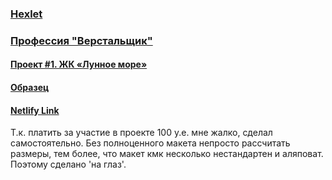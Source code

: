### [Hexlet](https://ru.hexlet.io/my)
### [Профессия "Верстальщик"](https://ru.hexlet.io/professions/layout-designer)

#### [Проект #1. ЖК «Лунное море»](https://ru.hexlet.io/professions/layout-designer/projects/55)

#### [Образец](http://i.piccy.info/i9/adc41b583253eb9e93a3db215764de74/1577451879/224786/1350613/lunar_mare_landing.jpg)

#### [Netlify Link](https://competent-williams-d6a4d0.netlify.com/)

Т.к. платить за участие в проекте 100 у.е. мне жалко, сделал самостоятельно.
Без полноценного макета непросто рассчитать размеры, тем более, что макет кмк несколько нестандартен и аляповат. Поэтому сделано 'на глаз'.
